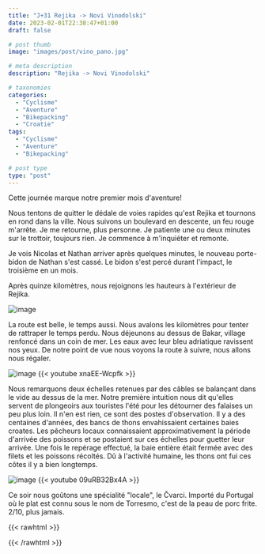```yaml
---
title: "J+31 Rejika -> Novi Vinodolski"
date: 2023-02-01T22:38:47+01:00
draft: false

# post thumb
image: "images/post/vino_pano.jpg"

# meta description
description: "Rejika -> Novi Vinodolski"

# taxonomies
categories:
  - "Cyclisme" 
  - "Aventure" 
  - "Bikepacking"
  - "Croatie" 
tags:
  - "Cyclisme" 
  - "Aventure" 
  - "Bikepacking" 

# post type
type: "post"
---
```


Cette journée marque notre premier mois d'aventure!

Nous tentons de quitter le dédale de voies rapides qu'est Rejika et tournons en rond dans la ville. Nous suivons un boulevard en descente, un feu rouge m'arrête. Je me retourne, plus personne. Je patiente une ou deux minutes sur le trottoir, toujours rien. Je commence à m'inquiéter et remonte.

Je vois Nicolas et Nathan arriver après quelques minutes, le nouveau porte-bidon de Nathan s'est cassé. Le bidon s'est percé durant l'impact, le troisième en un mois. 

Après quinze kilomètres, nous rejoignons les hauteurs à l'extérieur de Rejika. 

![image](../../images/post/vino_port.jpg)

La route est belle, le temps aussi. Nous avalons les kilomètres pour tenter de rattraper le temps perdu. Nous déjeunons au dessus de Bakar, village renfoncé dans un coin de mer. Les eaux avec leur bleu adriatique ravissent nos yeux. De notre point de vue nous voyons la route à suivre, nous allons nous régaler. 

![image](../../images/post/vino_bakar.jpg)
{{< youtube xnaEE-Wcpfk >}} 

Nous remarquons deux échelles retenues par des câbles se balançant dans le vide au dessus de la mer. Notre première intuition nous dit qu'elles servent de plongeoirs aux touristes l'été pour les détourner des falaises un peu plus loin. Il n'en est rien, ce sont des postes d'observation. Il y a des centaines d'années, des bancs de thons envahissaient certaines baies croates. Les pêcheurs locaux connaissaient approximativement la période d'arrivée des poissons et se postaient sur ces échelles pour guetter leur arrivée. Une fois le repérage effectué, la baie entière était fermée avec des filets et les poissons récoltés. Dû à l'activité humaine, les thons ont fui ces côtes il y a bien longtemps. 

![image](../../images/post/vino_echelle.jpg)
{{< youtube 09uRB32Bx4A >}} 

Ce soir nous goûtons une spécialité "locale", le Čvarci. Importé du Portugal où le plat est connu sous le nom de Torresmo, c'est de la peau de porc frite. 2/10, plus jamais. 

{{< rawhtml >}}
<div class="strava-embed-placeholder" data-embed-type="activity" data-embed-id="8489859429"></div><script src="https://strava-embeds.com/embed.js"></script>
{{< /rawhtml >}}
